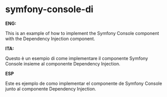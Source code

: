 # symfony-console-di

**ENG:**

This is an example of how to implement the Symfony Console component with the Dependency Injection component.


**ITA:** 

Questo è un esempio di come implementare il componente Symfony Console insieme al componente Dependency Injection.


**ESP**

Este es ejemplo de como implementar el componente de Symfony Console junto al componente Dependency Injection. 